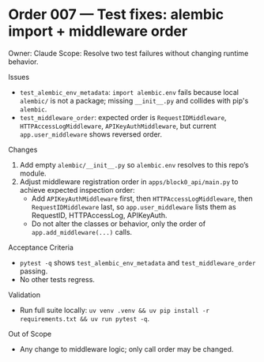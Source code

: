 # Order 007 — Test fixes: alembic import + middleware order

Owner: Claude
Scope: Resolve two test failures without changing runtime behavior.

Issues
- `test_alembic_env_metadata`: `import alembic.env` fails because local `alembic/` is not a package; missing `__init__.py` and collides with pip's `alembic`.
- `test_middleware_order`: expected order is `RequestIDMiddleware`, `HTTPAccessLogMiddleware`, `APIKeyAuthMiddleware`, but current `app.user_middleware` shows reversed order.

Changes
1) Add empty `alembic/__init__.py` so `alembic.env` resolves to this repo’s module.
2) Adjust middleware registration order in `apps/block0_api/main.py` to achieve expected inspection order:
   - Add `APIKeyAuthMiddleware` first, then `HTTPAccessLogMiddleware`, then `RequestIDMiddleware` last, so `app.user_middleware` lists them as RequestID, HTTPAccessLog, APIKeyAuth.
   - Do not alter the classes or behavior, only the order of `app.add_middleware(...)` calls.

Acceptance Criteria
- `pytest -q` shows `test_alembic_env_metadata` and `test_middleware_order` passing.
- No other tests regress.

Validation
- Run full suite locally: `uv venv .venv && uv pip install -r requirements.txt && uv run pytest -q`.

Out of Scope
- Any change to middleware logic; only call order may be changed.
